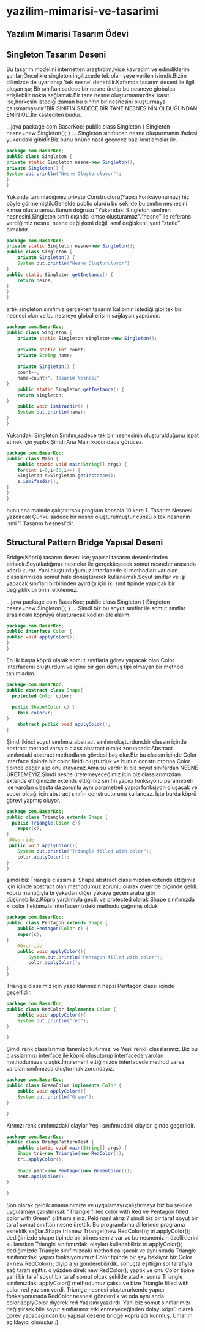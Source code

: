 # yazilim-mimarisi-ve-tasarimi

## Yazılım Mimarisi Tasarım Ödevi

## Singleton Tasarım Deseni
Bu tasarım modelini internetten araştırdım,iyice kavradım ve edindiklerim şunlar;Öncelikle
singleton ingilizcede tek olan şeye  verilen isimdir.Bizim dilimizce de uyarlanışı
'tek nesne' denebilir.Kafamda tasarım deseni ile ilgili oluşan şu; Bir sınıftan
sadece bir nesne üretip bu nesneye globalca erişilebilir nokta sağlamak.Bir tane
nesne oluşturmamızdaki kasıt ise,herkesin istediği zaman bu sınıfın bir nesnesini
oluşturmaya çalışmamasıdır.'BİR SINIFIN SADECE BİR TANE NESNESİNİN OLDUĞUNDAN 
EMİN OL'.İle kastedilen budur.

...java
package com.BasarKoc;
public class Singleton {
Singleton nesne=new Singleton(); 
}
...
Singleton sınıfından nesne oluşturmanın ifadesi yukarıdaki gibidir.Biz bunu önüne nasıl geçecez 
bazı kısıtlamalar ile.

```java
package com.BasarKoc;
public class Singleton {
private static Singleton nesne=new Singleton();
private Singleton() {
System.out.println("Nesne Oluşturuluyor");
}
}
```
Yukarıda tanımladığımız private Constructoru(Yapıcı Fonksiyonumuz) hiç böyle görmemiştik.Genelde public
olurdu bu şekilde bu sınıfın nesnesini kimse oluşturamaz.Bunun doğrusu "Yukarıdaki Singleton sınıfının
nesnesini,Singleton sınıfı dışında kimse oluşturamaz".“nesne” ile referans verdiğimiz nesne, nesne değişkeni değil, sınıf değişkeni, yani “static” olmalıdır.

```java
package com.BasarKoc;
private static Singleton nesne=new Singleton();
public class Singleton {
    private Singleton() {
    System.out.println("Nesne Oluşturuluyor")
}
public static Singleton getInstance() {
    return nesne;
}
}
}
```
artık singleton sınıfımız gerçekten tasarım kalıbının istediği gibi tek bir nesnesi olan ve bu nesneye global erişim sağlayan yapıdadır.
``` java
package com.BasarKoc;
public class Singleton {
    private static Singleton singleton=new Singleton();
                        
    private static int count;
    private String name;
                        
    private Singleton() {
    count++;
    name=count+". Tasarım Nesnesi"
}
    public static Singleton getInstance() {
    return singleton;
}
    public void ismiYazdir() {
    System.out.println(name);
}                    
}
```
Yukarıdaki Singleton Sınıfını,sadece tek bir nesnesinin oluşturulduğunu ispat 
etmek için yaptık.Şimdi Ana Main kodundada görücez.
```java
package com.BasarKoc;
public class Main {
    public static void main(String[] args) {
    for(int i=0;i<10;i++) {
    Singleton s=Singleton.getInstance();
    s.ismiYazdir();
}
}
}
```
bunu ana mainde çalıştırırsak program konsola 10 kere 1. Tasarım Nesnesi yazdırcak
Çünkü sadece bir nesne oluşturulmuştur çünkü o tek nesnenin ismi '1.Tasarım Nesnesi'dir.


## Structural Pattern Bridge Yapısal  Deseni
Bridge(Köprü) tasarım deseni ise; yapısal tasarım desenlerinden birisidir.Soyutladığımız nesneler ile
gerçekleşecek somut nesneler arasında köprü kurar. Yani oluşturduğumuz interfacede ki methodları var olan
classlarımızda somut hale dönüştürerek kullanamak.Soyut sınıflar ve işi yapacak sınıfları birbirinden ayırdığı için iki sınıf tipinde yapılcak bir değişiklik birbirini etkilemez.

...java
package com.BasarKoc;
public class Singleton {
Singleton nesne=new Singleton(); 
}
...
Şimdi biz bu soyut sınıflar ile somut sınıflar arasındaki köprüyü oluşturacak kodları ele alalım.

```java
package com.BasarKoc;
public interface Color {
public void applyColor();
}
}
```
En ilk başta köprü olarak somut sınıflarla görev yapacak olan Color interfacemi oluşturdum ve içine bir geri dönüş tipi olmayan bir method tanımladım.

```java
package com.BasarKoc;
public abstract class Shape{
  protected Color color;    
   
  public Shape(Color c) {
    this.color=c;
}
    abstract public void applyColor();
}

```
Şimdi ikinci soyut sınıfımız abstract sınıfını oluşturdum.bir classın içinde abstract method varsa o class abstract olmak zorundadır.Abstract sınıfındaki abstract methodların gövdesi boş olur.Biz bu classın içinde Color interface tipinde bir color fieldı oluşturduk ve bunun constructorına Color tipinde değer alıp onu atayacaz.Ama şu vardır ki biz soyut sınıfardan NESNE ÜRETEMEYİZ.Şimdi nesne üretemeyeceğimiz için biz classlarımızdan extends ettiğimizde extends ettiğimiz sınıfın yapıcı fonksiyonu parametreli ise varolan classta da zorunlu aynı parametreli yapıcı fonksiyon oluşacak ve super olcağı için abstract sınıfın constructorunu kullancaz. İşte burda köprü görevi yapmış oluyor.
``` java
package com.BasarKoc;
public class Triangle extends Shape {
  public Triangle(Color c){
    super(c);
}
 @Override
 public void applyColor(){
    System.out.println("Triangle filled with color");
    color.applyColor();
}                                 
}
```
şimdi biz Triangle classımızı Shape abstract classımızdan extends ettiğimiz için içinde abstract olan methodumuz zorunlu olarak override biçimde geldi. köprü mantığıyla bi yakadan diğer yakaya geçen araba gibi düşünebiliriz.Köprü yardımıyla geçti. ve protected olarak Shape sınıfımızda ki color fieldımızla interfacemizdeki methodu çağırmış olduk
``` java
package com.BasarKoc;
public class Pentagon extends Shape {
    public Pentagon(Color c) {
    super(c);
}
    @Override
    public void applyColor(){
        System.out.println("Pentagon filled with color");
        color.applyColor();
}
}

```
Triangle classımız için yazdıklarımızın hepsi Pentagon classı içinde geçerlidir.

``` java
package com.BasarKoc;
public class RedColor implements Color {
    public void applyColor(){
    System.out.println("red");
}

}

```
Şimdi renk classlarımızı tanımladık.Kırmızı ve Yeşil renkli classlarımız. Biz bu classlarımızı interface ile köprü oluşuturup interfacede varolan methodumuza ulaştık.İmplement ettiğimizde interfacede method varsa varolan sınıfımızda oluşturmak zorundayız.
``` java
package com.BasarKoc;
public class GreenColor implements Color {
    public void applyColor(){
    System.out.println("Green");
}

}

```
Kırmızı renk sınıfımızdaki olaylar Yeşil sınıfımızdaki olaylar içinde geçerlidir.
``` java
package com.BasarKoc;
public class BridgePatternTest {
    public static void main(String[] args) {
    Shape tri=new Triangle(new RedColor());
    tri.applyColor();
    
    Shape pent=new Pentagon(new GreenColor());
    pent.applyColor();
}
  
}
```
Son olarak geldik anamainimize ve uygulamayı çalıştırmaya biz bu şekilde uygulamayı çalıştırırsak
"Triangle filled color with Red ve Pentagon filled color with Green" çıktısını alırız. Peki nasıl alırız ? şimdi biz bir taraf soyut bir taraf somut sınıftan nesne ürettik. Bu programlama dillerinde programa esneklik sağlar.Shape tri=new Triangel(new RedColor()); tri.applyColor(); dediğimizde shape tipinde bir tri nesnemiz var ve bu nesnemizin özelliklerini kullanırken Triangle sınıfımızdaki olayları kullanabiliriz.tri.applyColor(); dediğimizde Triangle sınıfımızdaki method çalışacak ve aynı sırada
Triangle sınıfımızdaki yapıcı fonksiyonumuz Color tipinde bir şey bekliyor biz Color a=new RedColor();
diyip a yı gönderebilirdik. sonuçta eşitliğin sol tarafıyla sağ tarafı eşittir. o yüzden direk new RedColor(); yaptık ve onu Color tipine yani bir taraf soyut bir taraf somut olcak şekilde atadık.
sonra Triangle sınıfımızdaki applyColor() methodumuz çalıştı ve bize Triangle filled with color red yazısını verdi. Trianlge nesnesi oluştururkende yapıcı fonksiyonunada RedColor nesnesi gönderdik ve oda aynı anda color.applyColor diyerek red Yazısını yazdırdı. Yani biz somut sınıflarımızı değiştirsek bile soyut sınıflarımız etkilenmeyeceğinden dolayı köprü olarak görev yapacağından bu yapısal desene bridge köprü adı konmuş. Umarım açıklayıcı olmuştur :)
